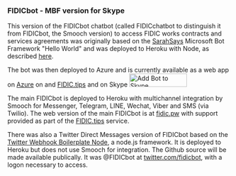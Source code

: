 <h3>FIDICbot - MBF version for Skype</h3>

This version of the FIDICbot chatbot (called FIDICchatbot to distinguish it from FIDICbot, the Smooch version) to access FIDIC works contracts and services agreements was originally based on the <a href="https://blogs.msdn.microsoft.com/sarahsays/2016/">SarahSays</a> Microsoft Bot Framework "Hello World" and was deployed to Heroku with Node, as described <a href="https://github.com/boswellp/BotFramework">here</a>.

The bot was then deployed to Azure and is currently available as a web app on <a href="http://fidicbot.azurewebsites.net/">Azure</a> on and <a href="http://www.fidic.tips/fidicbot/mbf/">FIDIC.tips</a> and on Skype <a href="https://join.skype.com/bot/c6076e92-cae8-4b0b-83da-565b83d5c8c6"><img alt="Add Bot to Skype" height="30" width="130" src="https://secure.skypeassets.com/content/dam/scom/images/add-bot-button/add-to-skype-buttons02-28px.png" /></a>

The main FIDICbot is deployed to Heroku with multichannel integration by Smooch for Messenger, Telegram, LINE, Wechat, Viber  and SMS (via Twilio). The web version of the main FIDICbot is at <a href="http://fidic.pw">fidic.pw</a> with support provided as part of the <a href="http://fidic.tips/">FIDIC.tips</a> service.

There was also a Twitter Direct Messages version of FIDICbot based on the <a href="https://github.com/twitterdev/twitter-webhook-boilerplate-node">Twitter Webhook Boilerplate Node</a>, a node.js framework. It is deployed to Heroku but does not use Smooch for integration. The Github source will be made available publically. It was @FIDICbot at <a href="https://twitter.com/fidicbot/">twitter.com/fidicbot</a>, with a logon necessary to access.
